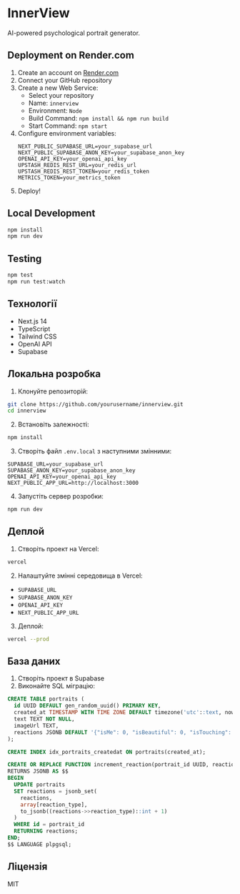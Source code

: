 # InnerView

AI-powered psychological portrait generator.

## Deployment on Render.com

1. Create an account on [Render.com](https://render.com)
2. Connect your GitHub repository
3. Create a new Web Service:
   - Select your repository
   - Name: `innerview`
   - Environment: `Node`
   - Build Command: `npm install && npm run build`
   - Start Command: `npm start`
4. Configure environment variables:
   ```
   NEXT_PUBLIC_SUPABASE_URL=your_supabase_url
   NEXT_PUBLIC_SUPABASE_ANON_KEY=your_supabase_anon_key
   OPENAI_API_KEY=your_openai_api_key
   UPSTASH_REDIS_REST_URL=your_redis_url
   UPSTASH_REDIS_REST_TOKEN=your_redis_token
   METRICS_TOKEN=your_metrics_token
   ```
5. Deploy!

## Local Development

```bash
npm install
npm run dev
```

## Testing

```bash
npm test
npm run test:watch
```

## Технології

- Next.js 14
- TypeScript
- Tailwind CSS
- OpenAI API
- Supabase

## Локальна розробка

1. Клонуйте репозиторій:
```bash
git clone https://github.com/yourusername/innerview.git
cd innerview
```

2. Встановіть залежності:
```bash
npm install
```

3. Створіть файл `.env.local` з наступними змінними:
```env
SUPABASE_URL=your_supabase_url
SUPABASE_ANON_KEY=your_supabase_anon_key
OPENAI_API_KEY=your_openai_api_key
NEXT_PUBLIC_APP_URL=http://localhost:3000
```

4. Запустіть сервер розробки:
```bash
npm run dev
```

## Деплой

1. Створіть проект на Vercel:
```bash
vercel
```

2. Налаштуйте змінні середовища в Vercel:
- `SUPABASE_URL`
- `SUPABASE_ANON_KEY`
- `OPENAI_API_KEY`
- `NEXT_PUBLIC_APP_URL`

3. Деплой:
```bash
vercel --prod
```

## База даних

1. Створіть проект в Supabase
2. Виконайте SQL міграцію:
```sql
CREATE TABLE portraits (
  id UUID DEFAULT gen_random_uuid() PRIMARY KEY,
  created_at TIMESTAMP WITH TIME ZONE DEFAULT timezone('utc'::text, now()) NOT NULL,
  text TEXT NOT NULL,
  imageUrl TEXT,
  reactions JSONB DEFAULT '{"isMe": 0, "isBeautiful": 0, "isTouching": 0}'::jsonb NOT NULL
);

CREATE INDEX idx_portraits_createdat ON portraits(created_at);

CREATE OR REPLACE FUNCTION increment_reaction(portrait_id UUID, reaction_type TEXT)
RETURNS JSONB AS $$
BEGIN
  UPDATE portraits
  SET reactions = jsonb_set(
    reactions,
    array[reaction_type],
    to_jsonb((reactions->>reaction_type)::int + 1)
  )
  WHERE id = portrait_id
  RETURNING reactions;
END;
$$ LANGUAGE plpgsql;
```

## Ліцензія

MIT 